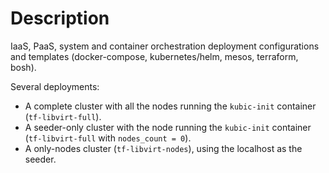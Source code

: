 # Description

IaaS, PaaS, system and container orchestration deployment configurations and
templates (docker-compose, kubernetes/helm, mesos, terraform, bosh).

Several deployments:

* A complete cluster with all the nodes running the `kubic-init` container (`tf-libvirt-full`).
* A seeder-only cluster with the node running the `kubic-init` container (`tf-libvirt-full` with `nodes_count = 0`).
* A only-nodes cluster (`tf-libvirt-nodes`), using the localhost as the seeder.
